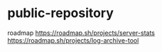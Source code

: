 # public-repository
roadmap
https://roadmap.sh/projects/server-stats
https://roadmap.sh/projects/log-archive-tool
